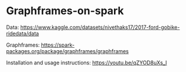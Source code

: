 # Graphframes-on-spark

Data: https://www.kaggle.com/datasets/nivethaks17/2017-ford-gobike-ridedata/data

Graphframes: https://spark-packages.org/package/graphframes/graphframes

Installation and usage instructions: https://youtu.be/qZYOD8uXs_I
